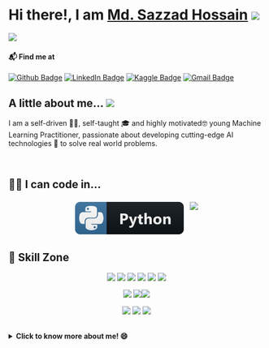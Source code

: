 <h1> Hi there!, I am <a href="https://github.com/sazzad1779">Md. Sazzad Hossain</a> <img src="https://emojis.slackmojis.com/emojis/images/1531849430/4246/blob-sunglasses.gif?1531849430" width="30px"> </h1>

<img src="https://komarev.com/ghpvc/?username=sazzad1779&&style=flat-square" align="left" />

<br />

#### 📬 Find me at 
[![Github Badge](http://img.shields.io/badge/-GitHub-black?style=flat-square&logo=twitter&logoColor=white&link=https://github.com/sazzad1779)](https://github.com/sazzad1779) [![LinkedIn Badge](https://img.shields.io/badge/-LinkedIn-blue?style=flat-square&logo=Linkedin&logoColor=white&link=https://https://www.linkedin.com/in/sazzad1779/)](https://www.linkedin.com/in/sazzad1779/) [![Kaggle Badge](http://img.shields.io/badge/-Kaggle-black?style=flat-square&logo=kaggle&link=https://whttps://www.kaggle.com/mdsazzad1779/)](https://www.kaggle.com/mdsazzad1779) [![Gmail Badge](https://img.shields.io/badge/-Gmail-d14836?style=flat-square&logo=Gmail&logoColor=white&link=mailto:sazzad1779@gmail.com)](mailto:sazzad1779@gmail.com)

## A little about me...  <img src="https://media.giphy.com/media/VgCDAzcKvsR6OM0uWg/giphy.gif" width="50">

I am a self-driven 👨‍💻, self-taught 🎓 and highly motivated🤓 young Machine Learning Practitioner, passionate about developing cutting-edge AI technologies 💫 to solve real world problems.  <br/>

<br/>

## 👨‍💻 I can code in...
<p align="center">
  <!-- For more icons please follow  https://github.com/MikeCodesDotNET/ColoredBadges -->
  <img src="https://raw.githubusercontent.com/8bithemant/8bithemant/master/svg/dev/languages/python.svg" alt="python" style="vertical-align:top; margin:4px">  
    <img src="https://img.shields.io/badge/C++%20-%2300599C.svg?&style=for-the-badge&logo=c%2B%2B&ogoColor=white" style="vertical-align:top; margin:4px"/>
</p>



##  🤹 Skill Zone
<p align="center">
<img src="https://img.shields.io/badge/TensorFlow%20-%23FF6F00.svg?&style=for-the-badge&logo=TensorFlow&logoColor=white" /> <img src="https://img.shields.io/badge/PyTorch-black?&style=for-the-badge&logo=pytorch&logoColor=red"/> <img src="https://img.shields.io/badge/Keras%20-%23D00000.svg?&style=for-the-badge&logo=Keras&logoColor=white"/> <img src="https://img.shields.io/badge/Numpy-013220?&style=for-the-badge&logo=numpy"/> <img src="https://img.shields.io/badge/Pandas-130654?&style=for-the-badge&logo=pandas"/> <img src="https://img.shields.io/badge/Scikit--Learn-grey?&style=for-the-badge&logo=scikit-learn"/> 
</p>

<p align="center">
  <img src="https://img.shields.io/badge/FastAPI-lightblue?&style=for-the-badge&logo=fastapi"/> <img src="https://img.shields.io/badge/Flask-grey?&style=for-the-badge&logo=flask"/><img src="https://img.shields.io/badge/Django-blue?style=for-the-badge&logo=Django"/>
  
</p>

<p align="center">
<img src="https://img.shields.io/badge/github%20-%23121011.svg?&style=for-the-badge&logo=github&logoColor=white"/> <img src="https://img.shields.io/badge/git%20-%23F05033.svg?&style=for-the-badge&logo=git&logoColor=white"/> <img src="https://img.shields.io/badge/Linux-black?&style=for-the-badge&logo=linux&logoColor=white"/>
</p>


<br/>

<details>
  <summary><b>Click to know more about me! 😄 <b></summary>

## ⚡️ A Few Quick Facts

- 🔭 I’m currently working on something special!
- <img src="https://media.giphy.com/media/WUlplcMpOCEmTGBtBW/giphy.gif" width="30">  I enjoy working on
  - 📊 Machine Learning & Data Science
  - 🔤 Natural Language Processing
  - 🖼 Computer Vision
  - Deploying ML Models and scaling them
  - ♾️ Literally any tech
- ⚽ Cricket fan

<br/>


![Anurag's GitHub stats](https://github-readme-stats.vercel.app/api?username=sazzad1779&show_icons=true&theme=radical)

## 🚀 Quick Stats
<p align="center">
<img align="center" src="https://github-readme-stats.vercel.app/api?username=sazzad1779&show_icons=true&line_height=21&count_private=true&theme=dracula" alt="Sazzad's Github Stats" />
<img align="center" src="https://github-readme-stats.vercel.app/api/top-langs/?username=sazzad1779&langs_count=6&hide=matlab&count_private=true&theme=nightowl" />
</p>

## 🤗 Notable Contributions
<p align="center">
  
  <!-- [![StreamLit](https://github-readme-stats.vercel.app/api/pin/?username=streamlit&repo=streamlit&title_color=fff&icon_color=f9f9f9&text_color=9f9f9f&bg_color=151515)](https://github.com/streamlit/streamlit) -->
  [![Fast-API](https://github-readme-stats.vercel.app/api/pin/?username=sazzad1779&repo=FastAPI_Course&title_color=fff&icon_color=f9f9f9&text_color=9f9f9f&bg_color=151515)](https://github.com/sazzad1779/FastAPI_Course.git)
</p>
